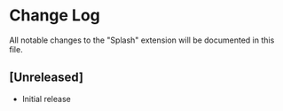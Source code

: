 # Change Log

All notable changes to the "Splash" extension will be documented in this file.

## [Unreleased]

- Initial release
